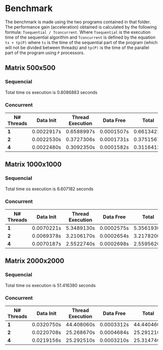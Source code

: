 # Benchmark

The benchmark is made using the two programs contained in that folder. The performance gain (acceleration) obtained is calculated by the following formula: `Tsequential / Tconcurrent`. Where `Tsequential` is the execution time of the sequential algorithm and `Tconcurrent` is defined by the equation `ts + tp(P)` where `ts` is the time of the sequential part of the program (which will not be divided between threads) and `tp(P)` is the time of the parallel part of the program using `P` processors.

## Matrix 500x500

### Sequencial 
Total time os execution is 0.8086883 seconds

### Concurrent
N# Threads | Data Init | Thread Execution | Data Free | Total
--- | --- | --- | --- | ---
**1** | 0.0022917s | 0.6588997s | 0.0001507s | 0.6613421s
**2** | 0.0022530s | 0.3727306s | 0.0001731s | 0.3751567s
**4** | 0.0022480s | 0.3092350s | 0.0001582s | 0.3116412s

## Matrix 1000x1000

### Sequencial 
Total time os execution is 6.607182 seconds

### Concurrent
N# Threads | Data Init | Thread Execution | Data Free | Total
--- | --- | --- | --- | ---
**1** | 0.0070221s | 5.3489130s | 0.0002575s | 5.3561930s
**2** | 0.0069378s | 3.2106170s | 0.0002654s | 3.2178200s
**4** | 0.0070187s | 2.5522740s | 0.0002698s | 2.5595620s

## Matrix 2000x2000
### Sequencial 
Total time os execution is 51.416380 seconds

### Concurrent
N# Threads | Data Init | Thread Execution | Data Free | Total
--- | --- | --- | --- | ---
**1** | 0.0320750s | 44.408060s | 0.0003312s | 44.440460s
**2** | 0.0220708s | 25.268670s | 0.0004684s | 25.291210s
**4** | 0.0219156s | 25.292510s | 0.0003210s | 25.314740s
